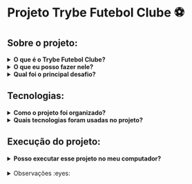 # Projeto Trybe Futebol Clube :soccer:

## Sobre o projeto:
<details>
  <summary><strong>O que é o Trybe Futebol Clube?</strong></summary>
  O Trybe Futebol Clube é uma aplicação full-stack de gerenciamento de partidas e classificação de um campeonato de futebol.
</details>

<details>
  <summary><strong>O que eu posso fazer nele?</strong></summary>
  Usuário: <br />
  O usuário pode consultar partidas em andamento e/ou finalizadas além de consultar a classificação dos times como mandantes, como visitantes e também a classificação geral. <br /><br />
  Adminstrador: <br />
  Além de todos os acessos que o usuário comum tem, o administrador pode iniciar partidas, editar e/ou finalizar partidas em andamento.
</details>

<details>
  <summary><strong>Qual foi o principal desafio?</strong></summary>
  O principal desafio foi desenvolver um back-end funcional e intgerá-lo ao front-end já pronto, além de fazer testes de integração para garantir o funcionamento correto da API.
</details>

## Tecnologias:
<details>
  <summary><strong>Como o projeto foi organizado?</strong></summary>
  O projeto seguiu o conceito de arquitetura em camadas, onde foram usadas três camadas. São elas:
  <br />
  <br />
  
  * Camada Model:
    * Camada responsável pela comunicação entre o back-end e o banco de dados.
  * Camada Service:
    * Camada responsável pelas regras de negócio da aplicação.
  * Camada Controller:
    * Camada responsável por receber a requisição e devolver a resposta ao cliente (front-end).
  
</details>

<details>
  <summary><strong>Quais tecnologias foram usadas no projeto?</strong></summary>
  
  * Node.js,
  * Express.js,
  * TypeScript,
  * MySQL,
  * Sequelize,
  * JsonWebToken,
  * Mocha,
  * Chai,
  * Sinon
  
</details>

## Execução do projeto:
<details>
  <summary><strong>Posso executar esse projeto no meu computador?</strong></summary>
  
  Sim! Você pode clonar o repositório e testar a aplicação em sua máquina seguindo os passos abaixo. Recomendo usar o [Docker](https://www.docker.com/).
  <br />
  
  1. Clone o repositório.
  * `git clone git@github.com:rafaelsisoares/trybe-futebol-clube.git`
  * Depois entre no repositório clonado
    * `cd trybe-futebol-clube`
    
  2. Instale as dependências.
  * `npm install`
   
  3. Execute o script de inicialização dos containers.
  * `npm run compose:up`
  * Para parar os serviços:
    * `npm run compose:down`
</details>

<br />
<details>
  <summary>Observações :eyes:</summary>
  
  O código do front-end foi desenvolvido e fornecido pela [Trybe](https://www.betrybe.com/).
</details>
<!-- Olá, Tryber!
Esse é apenas um arquivo inicial para o README do seu projeto.
É essencial que você preencha esse documento por conta própria, ok?
Não deixe de usar nossas dicas de escrita de README de projetos, e deixe sua criatividade brilhar!
:warning: IMPORTANTE: você precisa deixar nítido:
- quais arquivos/pastas foram desenvolvidos por você; 
- quais arquivos/pastas foram desenvolvidos por outra pessoa estudante;
- quais arquivos/pastas foram desenvolvidos pela Trybe.
-->
